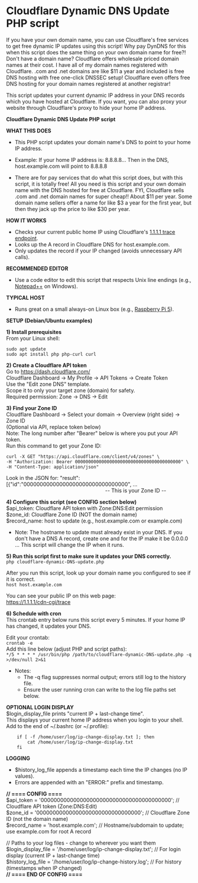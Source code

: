 # Cloudflare Dynamic DNS Update PHP script

If you have your own domain name, you can use Cloudflare's free services to get free dynamic IP updates using this script! Why pay DynDNS for this when this script does the same thing on your own domain name for free?! Don't have a domain name? Cloudflare offers wholesale priced domain names at their cost. I have all of my domain names registered with Cloudflare. .com and .net domains are like $11 a year and included is free DNS hosting with free one-click DNSSEC setup! Cloudflare even offers free DNS hosting for your domain names registered at another registrar! 

This script updates your current dynamic IP address in your DNS records which you have hosted at Cloudflare. If you want, you can also proxy your website through Cloudflare's proxy to hide your home IP address. 


**Cloudflare Dynamic DNS Update PHP script**


**WHAT THIS DOES**
- This PHP script updates your domain name's DNS to point to your home IP address.

- Example: If your home IP address is: 8.8.8.8... Then in the DNS, host.example.com will point to 8.8.8.8

- There are for pay services that do what this script does, but with this script,
  it is totally free! All you need is this script and your own domain name with
  the DNS hosted for free at Cloudflare. FYI, Cloudflare sells .com and .net domain
  names for super cheap!! About $11 per year. Some domain name sellers offer a name
  for like $3 a year for the first year, but then they jack up the price to like $30
  per year.


**HOW IT WORKS**
- Checks your current public home IP using Cloudflare's [1.1.1.1 trace endpoint](https://1.1.1.1/cdn-cgi/trace).
- Looks up the A record in Cloudflare DNS for host.example.com.
- Only updates the record if your IP changed (avoids unnecessary API calls).


**RECOMMENDED EDITOR**
- Use a code editor to edit this script that respects Unix line endings (e.g., [Notepad++](https://notepad-plus-plus.org/) on Windows).<br/>


**TYPICAL HOST**
- Runs great on a small always-on Linux box (e.g., [Raspberry Pi 5](https://www.raspberrypi.com/products/raspberry-pi-5/)).<br/>



**SETUP (Debian/Ubuntu examples)**

**1) Install prerequisites**<br/>
  From your Linux shell:
```
sudo apt update
sudo apt install php php-curl curl
```

**2) Create a Cloudflare API token**<br/>
  Go to https://dash.cloudflare.com/<br/>
  Cloudflare Dashboard -> My Profile -> API Tokens -> Create Token<br/>
  Use the "Edit zone DNS" template.<br/>
  Scope it to only your target zone (domain) for safety.<br/>
  Required permission: Zone -> DNS -> Edit

**3) Find your Zone ID**<br/>
   Cloudflare Dashboard -> Select your domain -> Overview (right side) -> Zone ID<br/>
   (Optional via API, replace token below)<br/>
   Note: The long number after "Bearer" below is where you put your API token.<br/>
   Run this command to get your Zone ID:
```
curl -X GET "https://api.cloudflare.com/client/v4/zones" \
-H "Authorization: Bearer 0000000000000000000000000000000000000000" \
-H "Content-Type: application/json"
```
   Look in the JSON for: "result":[{"id":"00000000000000000000000000000000", ...<br/>
&nbsp;&nbsp;&nbsp;&nbsp;&nbsp;&nbsp;&nbsp;&nbsp;&nbsp;&nbsp;&nbsp;&nbsp;&nbsp;&nbsp;&nbsp;&nbsp;&nbsp;&nbsp;&nbsp;&nbsp;&nbsp;&nbsp;&nbsp;&nbsp;&nbsp;&nbsp;&nbsp;&nbsp;&nbsp;&nbsp;&nbsp;&nbsp;&nbsp;&nbsp;&nbsp;&nbsp;&nbsp;&nbsp;&nbsp;&nbsp;&nbsp;&nbsp;&nbsp;&nbsp;&nbsp;&nbsp;&nbsp;&nbsp;&nbsp;&nbsp;&nbsp;&nbsp;&nbsp;&nbsp;&nbsp;&nbsp;&nbsp;&nbsp;&nbsp;&nbsp;&nbsp;&nbsp;&nbsp;&nbsp;&nbsp;&nbsp;&nbsp; -- This is your Zone ID --

**4) Configure this script (see CONFIG section below)**<br/>
   $api_token: Cloudflare API token with Zone:DNS:Edit permission<br/>
   $zone_id:   Cloudflare Zone ID (NOT the domain name)<br/>
   $record_name: host to update (e.g., host.example.com or example.com)

   - Note: The hostname to update must already exist in your DNS. If you don't have a DNS A record, create one and for the IP make it be 0.0.0.0 ... This script will change the IP when it runs.

**5) Run this script first to make sure it updates your DNS correctly.**<br/>
   `php cloudflare-dynamic-DNS-update.php`

   After you run this script, look up your domain name you configured to see if it is correct.<br/>
   `host host.example.com`

   You can see your public IP on this web page:<br/>
   https://1.1.1.1/cdn-cgi/trace

**6) Schedule with cron**<br/>
   This crontab entry below runs this script every 5 minutes. If your home IP has changed, it updates your DNS.

   Edit your crontab:<br/>
   `crontab -e`<br/>
   Add this line below (adjust PHP and script paths):<br/>
   `*/5 * * * * /usr/bin/php /path/to/cloudflare-dynamic-DNS-update.php -q >/dev/null 2>&1`

   - Notes:
      - The -q flag suppresses normal output; errors still log to the history file.
      - Ensure the user running cron can write to the log file paths set below.

**OPTIONAL LOGIN DISPLAY**<br/>
$login_display_file prints "current IP + last-change time".<br/>
This displays your current home IP address when you login to your shell.<br/>
Add to the end of ~/.bashrc (or ~/.profile):
```
    if [ -f /home/user/log/ip-change-display.txt ]; then
        cat /home/user/log/ip-change-display.txt
    fi
```

**LOGGING**
- $history_log_file appends a timestamp each time the IP changes (no IP values).
- Errors are appended with an "ERROR:" prefix and timestamp.


**// ==== CONFIG ====**<br/>
$api_token    = '0000000000000000000000000000000000000000'; // Cloudflare API token (Zone:DNS:Edit)<br/>
$zone_id      = '00000000000000000000000000000000';         // Cloudflare Zone ID (not the domain name)<br/>
$record_name  = 'host.example.com';                         // Hostname/subdomain to update; use example.com for root A record

// Paths to your log files - change to wherever you want them<br/>
$login_display_file = '/home/user/log/ip-change-display.txt'; // For login display (current IP + last-change time)<br/>
$history_log_file   = '/home/user/log/ip-change-history.log'; // For history (timestamps when IP changed)<br/>
**// ==== END OF CONFIG ====**


